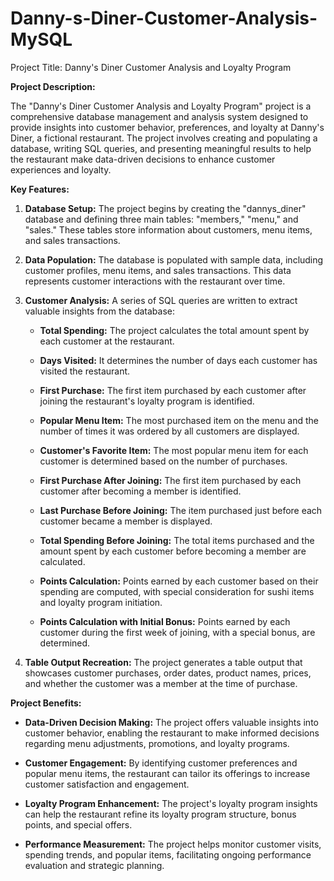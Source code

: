 # Danny-s-Diner-Customer-Analysis-MySQL

Project Title: Danny's Diner Customer Analysis and Loyalty Program

**Project Description:**

The "Danny's Diner Customer Analysis and Loyalty Program" project is a comprehensive database management and analysis system designed to provide insights into customer behavior, preferences, and loyalty at Danny's Diner, a fictional restaurant. The project involves creating and populating a database, writing SQL queries, and presenting meaningful results to help the restaurant make data-driven decisions to enhance customer experiences and loyalty.

**Key Features:**

1. **Database Setup:** The project begins by creating the "dannys_diner" database and defining three main tables: "members," "menu," and "sales." These tables store information about customers, menu items, and sales transactions.

2. **Data Population:** The database is populated with sample data, including customer profiles, menu items, and sales transactions. This data represents customer interactions with the restaurant over time.

3. **Customer Analysis:** A series of SQL queries are written to extract valuable insights from the database:

   - **Total Spending:** The project calculates the total amount spent by each customer at the restaurant.
   
   - **Days Visited:** It determines the number of days each customer has visited the restaurant.
   
   - **First Purchase:** The first item purchased by each customer after joining the restaurant's loyalty program is identified.
   
   - **Popular Menu Item:** The most purchased item on the menu and the number of times it was ordered by all customers are displayed.
   
   - **Customer's Favorite Item:** The most popular menu item for each customer is determined based on the number of purchases.
   
   - **First Purchase After Joining:** The first item purchased by each customer after becoming a member is identified.
   
   - **Last Purchase Before Joining:** The item purchased just before each customer became a member is displayed.
   
   - **Total Spending Before Joining:** The total items purchased and the amount spent by each customer before becoming a member are calculated.
   
   - **Points Calculation:** Points earned by each customer based on their spending are computed, with special consideration for sushi items and loyalty program initiation.

   - **Points Calculation with Initial Bonus:** Points earned by each customer during the first week of joining, with a special bonus, are determined.

4. **Table Output Recreation:** The project generates a table output that showcases customer purchases, order dates, product names, prices, and whether the customer was a member at the time of purchase.

**Project Benefits:**

- **Data-Driven Decision Making:** The project offers valuable insights into customer behavior, enabling the restaurant to make informed decisions regarding menu adjustments, promotions, and loyalty programs.

- **Customer Engagement:** By identifying customer preferences and popular menu items, the restaurant can tailor its offerings to increase customer satisfaction and engagement.

- **Loyalty Program Enhancement:** The project's loyalty program insights can help the restaurant refine its loyalty program structure, bonus points, and special offers.

- **Performance Measurement:** The project helps monitor customer visits, spending trends, and popular items, facilitating ongoing performance evaluation and strategic planning.
